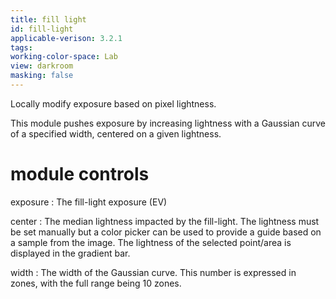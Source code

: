 ```yaml
---
title: fill light
id: fill-light
applicable-verison: 3.2.1
tags: 
working-color-space: Lab 
view: darkroom
masking: false
---
```


Locally modify exposure based on pixel lightness.

This module pushes exposure by increasing lightness with a Gaussian curve of a specified width, centered on a given lightness.

# module controls

exposure
: The fill-light exposure (EV)

center
: The median lightness impacted by the fill-light. The lightness must be set manually but a color picker can be used to provide a guide based on a sample from the image. The lightness of the selected point/area is displayed in the gradient bar.

width
: The width of the Gaussian curve. This number is expressed in zones, with the full range being 10 zones.
